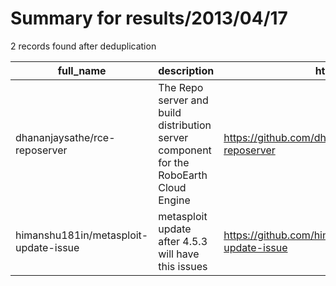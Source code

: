 
# Summary for results/2013/04/17
    
2 records found after deduplication

| full_name | description | html_url | matched_list | matched_count | pushed_at | size | stargazers_count | language | forks_count | vul_ids |
|---------------------------------------|----------------------------------------------------------------------------------------|----------------------------------------------------------|----------------------------------|-----------------|---------------------------|--------|--------------------|------------|---------------|-----------|
| dhananjaysathe/rce-reposerver | The Repo server and build distribution server component for the RoboEarth Cloud Engine | https://github.com/dhananjaysathe/rce-reposerver | ['rce'] | 1 | 2013-04-17 13:25:08+00:00 | 108 | 0 | nan | 0 | [] |
| himanshu181in/metasploit-update-issue | metasploit update after 4.5.3 will have this issues | https://github.com/himanshu181in/metasploit-update-issue | ['metasploit module OR payload'] | 1 | 2013-04-17 13:29:34+00:00 | 112 | 0 | nan | 0 | [] |

